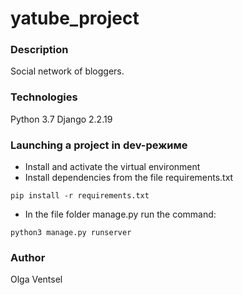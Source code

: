 # yatube_project

### Description
Social network of bloggers.

### Technologies
Python 3.7
Django 2.2.19

### Launching a project in dev-режиме
- Install and activate the virtual environment
- Install dependencies from the file requirements.txt
```
pip install -r requirements.txt
``` 
- In the file folder manage.py run the command:
```
python3 manage.py runserver
```
### Author
Olga Ventsel